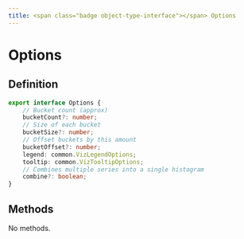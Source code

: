 ```yaml
---
title: <span class="badge object-type-interface"></span> Options
---
```

# <span class="badge object-type-interface"></span> Options

## Definition

```typescript
export interface Options {
	// Bucket count (approx)
	bucketCount?: number;
	// Size of each bucket
	bucketSize?: number;
	// Offset buckets by this amount
	bucketOffset?: number;
	legend: common.VizLegendOptions;
	tooltip: common.VizTooltipOptions;
	// Combines multiple series into a single histogram
	combine?: boolean;
}

```
## Methods

No methods.
